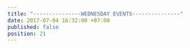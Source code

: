 ```yaml
---
title: "---------------WEDNESDAY EVENTS---------------"
date: 2017-07-04 16:32:00 +07:00
published: false
position: 21
---
```



